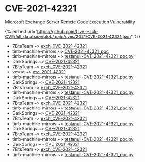 # CVE-2021-42321

Microsoft Exchange Server Remote Code Execution Vulnerability

{% embed url="https://github.com/Live-Hack-CVE/full_database/blob/main/cves/2021/CVE-2021-42321.json" %}


* 7BitsTeam ~> [exch_CVE-2021-42321](https://www.alice-snow.ru/2021/database/cve-2021-42321/exch_cve-2021-42321-7bitsteam)
* timb-machine-mirrors ~> [CVE-2021-42321_poc](https://www.alice-snow.ru/2021/database/cve-2021-42321/cve-2021-42321_poc-timb-machine-mirrors)
* timb-machine-mirrors ~> [testanull-CVE-2021-42321_poc.py](https://www.alice-snow.ru/2021/database/cve-2021-42321/testanull-cve-2021-42321_poc.py-timb-machine-mirrors)
* DarkSprings ~> [CVE-2021-42321](https://www.alice-snow.ru/2021/database/cve-2021-42321/cve-2021-42321-darksprings)
* 7BitsTeam ~> [exch_CVE-2021-42321](https://www.alice-snow.ru/2021/database/cve-2021-42321/exch_cve-2021-42321-7bitsteam)
* xnyuq ~> [cve-2021-42321](https://www.alice-snow.ru/2021/database/cve-2021-42321/cve-2021-42321-xnyuq)
* timb-machine-mirrors ~> [testanull-CVE-2021-42321_poc.py](https://www.alice-snow.ru/2021/database/cve-2021-42321/testanull-cve-2021-42321_poc.py-timb-machine-mirrors)
* DarkSprings ~> [CVE-2021-42321](https://www.alice-snow.ru/2021/database/cve-2021-42321/cve-2021-42321-darksprings)
* 7BitsTeam ~> [exch_CVE-2021-42321](https://www.alice-snow.ru/2021/database/cve-2021-42321/exch_cve-2021-42321-7bitsteam)
* timb-machine-mirrors ~> [testanull-CVE-2021-42321_poc.py](https://www.alice-snow.ru/2021/database/cve-2021-42321/testanull-cve-2021-42321_poc.py-timb-machine-mirrors)
* DarkSprings ~> [CVE-2021-42321](https://www.alice-snow.ru/2021/database/cve-2021-42321/cve-2021-42321-darksprings)
* 7BitsTeam ~> [exch_CVE-2021-42321](https://www.alice-snow.ru/2021/database/cve-2021-42321/exch_cve-2021-42321-7bitsteam)
* timb-machine-mirrors ~> [testanull-CVE-2021-42321_poc.py](https://www.alice-snow.ru/2021/database/cve-2021-42321/testanull-cve-2021-42321_poc.py-timb-machine-mirrors)
* DarkSprings ~> [CVE-2021-42321](https://www.alice-snow.ru/2021/database/cve-2021-42321/cve-2021-42321-darksprings)
* 7BitsTeam ~> [exch_CVE-2021-42321](https://www.alice-snow.ru/2021/database/cve-2021-42321/exch_cve-2021-42321-7bitsteam)
* timb-machine-mirrors ~> [testanull-CVE-2021-42321_poc.py](https://www.alice-snow.ru/2021/database/cve-2021-42321/testanull-cve-2021-42321_poc.py-timb-machine-mirrors)
* DarkSprings ~> [CVE-2021-42321](https://www.alice-snow.ru/2021/database/cve-2021-42321/cve-2021-42321-darksprings)
* 7BitsTeam ~> [exch_CVE-2021-42321](https://www.alice-snow.ru/2021/database/cve-2021-42321/exch_cve-2021-42321-7bitsteam)
* timb-machine-mirrors ~> [testanull-CVE-2021-42321_poc.py](https://www.alice-snow.ru/2021/database/cve-2021-42321/testanull-cve-2021-42321_poc.py-timb-machine-mirrors)
* DarkSprings ~> [CVE-2021-42321](https://www.alice-snow.ru/2021/database/cve-2021-42321/cve-2021-42321-darksprings)
* 7BitsTeam ~> [exch_CVE-2021-42321](https://www.alice-snow.ru/2021/database/cve-2021-42321/exch_cve-2021-42321-7bitsteam)
* timb-machine-mirrors ~> [testanull-CVE-2021-42321_poc.py](https://www.alice-snow.ru/2021/database/cve-2021-42321/testanull-cve-2021-42321_poc.py-timb-machine-mirrors)